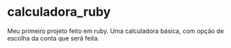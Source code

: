 # calculadora_ruby
Meu primeiro projeto feito em ruby. 
Uma calculadora básica, com opção de escolha da conta que será feita.
